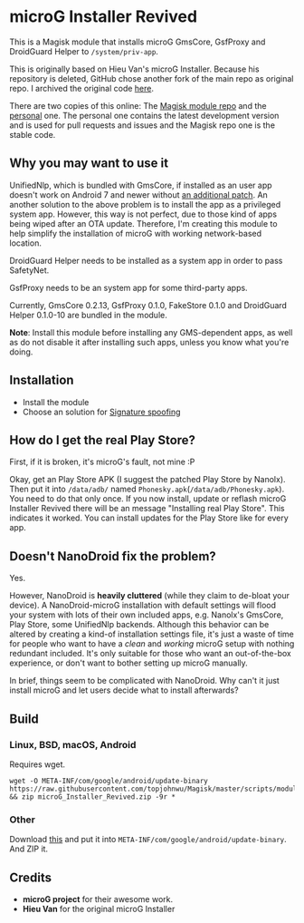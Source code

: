 # microG Installer Revived

This is a Magisk module that installs microG GmsCore, GsfProxy and DroidGuard Helper to `/system/priv-app`.

This is originally based on Hieu Van's microG Installer. Because his repository is deleted, GitHub chose another fork of the main repo as original repo. I archived the original code [here](https://github.com/nift4/microg_installer/tree/23de13101d8dd5807f713d0cace4a565478c6cfd?files=1).

There are two copies of this online: The [Magisk module repo](https://github.com/Magisk-Modules-Repo/microG_Installer) and the [personal](https://github.com/nift4/microg_installer) one. The personal one contains the latest development version and is used for pull requests and issues and the Magisk repo one is the stable code.

## Why you may want to use it

UnifiedNlp, which is bundled with GmsCore, if installed as an user app doesn't work on Android 7 and newer without [an additional patch](https://github.com/microg/android_packages_apps_UnifiedNlp/blob/master/patches/android_frameworks_base-N.patch). An another solution to the above problem is to install the app as a privileged system app. However, this way is not perfect, due to those kind of apps being wiped after an OTA update. Therefore, I'm creating this module to help simplify the installation of microG with working network-based location.

DroidGuard Helper needs to be installed as a system app in order to pass SafetyNet.

GsfProxy needs to be an system app for some third-party apps.

Currently, GmsCore 0.2.13, GsfProxy 0.1.0, FakeStore 0.1.0 and DroidGuard Helper 0.1.0-10 are bundled in the module.

**Note**: Install this module before installing any GMS-dependent apps, as well as do not disable it after installing such apps, unless you know what you're doing.

## Installation
- Install the module
- Choose an solution for [Signature spoofing](https://github.com/microg/android_packages_apps_GmsCore/wiki/Signature-Spoofing)

## How do I get the real Play Store?

First, if it is broken, it's microG's fault, not mine :P

Okay, get an Play Store APK (I suggest the patched Play Store by Nanolx). Then put it into `/data/adb/` named `Phonesky.apk`(`/data/adb/Phonesky.apk`). You need to do that only once. If you now install, update or reflash microG Installer Revived there will be an message "Installing real Play Store". This indicates it worked. You can install updates for the Play Store like for every app.

## Doesn't NanoDroid fix the problem?

Yes.

However, NanoDroid is **heavily cluttered** (while they claim to de-bloat your device). A NanoDroid-microG installation with default settings will flood your system with lots of their own included apps, e.g. Nanolx's GmsCore, Play Store, some UnifiedNlp backends. Although this behavior can be altered by creating a kind-of installation settings file, it's just a waste of time for people who want to have a _clean_ and _working_ microG setup with nothing redundant included. It's only suitable for those who want an out-of-the-box experience, or don't want to bother setting up microG manually.

In brief, things seem to be complicated with NanoDroid. Why can't it just install microG and let users decide what to install afterwards?

## Build

### Linux, BSD, macOS, Android
Requires wget.

    wget -O META-INF/com/google/android/update-binary https://raw.githubusercontent.com/topjohnwu/Magisk/master/scripts/module_installer.sh && zip microG_Installer_Revived.zip -9r *


### Other
Download [this](https://raw.githubusercontent.com/topjohnwu/Magisk/master/scripts/module_installer.sh) and put it into `META-INF/com/google/android/update-binary`. And ZIP it.
## Credits

- **microG project** for their awesome work.
- **Hieu Van** for the original microG Installer
